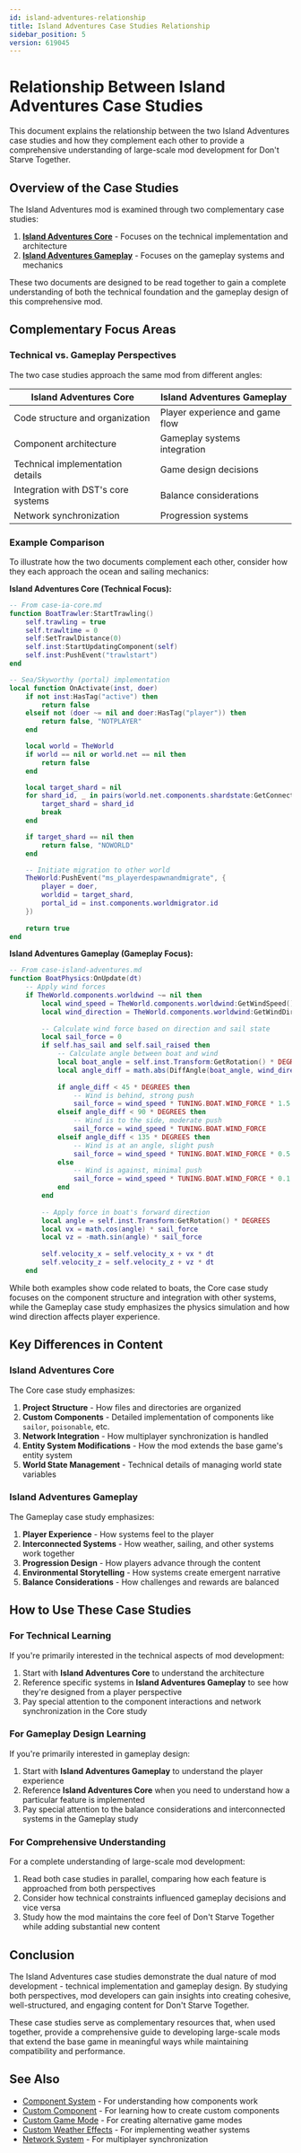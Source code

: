 ```yaml
---
id: island-adventures-relationship
title: Island Adventures Case Studies Relationship
sidebar_position: 5
version: 619045
---
```


# Relationship Between Island Adventures Case Studies

This document explains the relationship between the two Island Adventures case studies and how they complement each other to provide a comprehensive understanding of large-scale mod development for Don't Starve Together.

## Overview of the Case Studies

The Island Adventures mod is examined through two complementary case studies:

1. **[Island Adventures Core](case-ia-core.md)** - Focuses on the technical implementation and architecture
2. **[Island Adventures Gameplay](case-island-adventures.md)** - Focuses on the gameplay systems and mechanics

These two documents are designed to be read together to gain a complete understanding of both the technical foundation and the gameplay design of this comprehensive mod.

## Complementary Focus Areas

### Technical vs. Gameplay Perspectives

The two case studies approach the same mod from different angles:

| Island Adventures Core | Island Adventures Gameplay |
|------------------------|----------------------------|
| Code structure and organization | Player experience and game flow |
| Component architecture | Gameplay systems integration |
| Technical implementation details | Game design decisions |
| Integration with DST's core systems | Balance considerations |
| Network synchronization | Progression systems |

### Example Comparison

To illustrate how the two documents complement each other, consider how they each approach the ocean and sailing mechanics:

**Island Adventures Core (Technical Focus):**
```lua
-- From case-ia-core.md
function BoatTrawler:StartTrawling()
    self.trawling = true
    self.trawltime = 0
    self:SetTrawlDistance(0)
    self.inst:StartUpdatingComponent(self)
    self.inst:PushEvent("trawlstart")
end

-- Sea/Skyworthy (portal) implementation
local function OnActivate(inst, doer)
    if not inst:HasTag("active") then
        return false
    elseif not (doer ~= nil and doer:HasTag("player")) then
        return false, "NOTPLAYER"
    end

    local world = TheWorld
    if world == nil or world.net == nil then
        return false
    end

    local target_shard = nil
    for shard_id, _ in pairs(world.net.components.shardstate:GetConnectedShards()) do
        target_shard = shard_id
        break
    end

    if target_shard == nil then
        return false, "NOWORLD"
    end

    -- Initiate migration to other world
    TheWorld:PushEvent("ms_playerdespawnandmigrate", {
        player = doer, 
        worldid = target_shard,
        portal_id = inst.components.worldmigrator.id
    })
    
    return true
end
```

**Island Adventures Gameplay (Gameplay Focus):**
```lua
-- From case-island-adventures.md
function BoatPhysics:OnUpdate(dt)
    -- Apply wind forces
    if TheWorld.components.worldwind ~= nil then
        local wind_speed = TheWorld.components.worldwind:GetWindSpeed()
        local wind_direction = TheWorld.components.worldwind:GetWindDirection()
        
        -- Calculate wind force based on direction and sail state
        local sail_force = 0
        if self.has_sail and self.sail_raised then
            -- Calculate angle between boat and wind
            local boat_angle = self.inst.Transform:GetRotation() * DEGREES
            local angle_diff = math.abs(DiffAngle(boat_angle, wind_direction))
            
            if angle_diff < 45 * DEGREES then
                -- Wind is behind, strong push
                sail_force = wind_speed * TUNING.BOAT.WIND_FORCE * 1.5
            elseif angle_diff < 90 * DEGREES then
                -- Wind is to the side, moderate push
                sail_force = wind_speed * TUNING.BOAT.WIND_FORCE
            elseif angle_diff < 135 * DEGREES then
                -- Wind is at an angle, slight push
                sail_force = wind_speed * TUNING.BOAT.WIND_FORCE * 0.5
            else
                -- Wind is against, minimal push
                sail_force = wind_speed * TUNING.BOAT.WIND_FORCE * 0.1
            end
        end
        
        -- Apply force in boat's forward direction
        local angle = self.inst.Transform:GetRotation() * DEGREES
        local vx = math.cos(angle) * sail_force
        local vz = -math.sin(angle) * sail_force
        
        self.velocity_x = self.velocity_x + vx * dt
        self.velocity_z = self.velocity_z + vz * dt
    end
```

While both examples show code related to boats, the Core case study focuses on the component structure and integration with other systems, while the Gameplay case study emphasizes the physics simulation and how wind direction affects player experience.

## Key Differences in Content

### Island Adventures Core

The Core case study emphasizes:

1. **Project Structure** - How files and directories are organized
2. **Custom Components** - Detailed implementation of components like `sailor`, `poisonable`, etc.
3. **Network Integration** - How multiplayer synchronization is handled
4. **Entity System Modifications** - How the mod extends the base game's entity system
5. **World State Management** - Technical details of managing world state variables

### Island Adventures Gameplay

The Gameplay case study emphasizes:

1. **Player Experience** - How systems feel to the player
2. **Interconnected Systems** - How weather, sailing, and other systems work together
3. **Progression Design** - How players advance through the content
4. **Environmental Storytelling** - How systems create emergent narrative
5. **Balance Considerations** - How challenges and rewards are balanced

## How to Use These Case Studies

### For Technical Learning

If you're primarily interested in the technical aspects of mod development:

1. Start with **Island Adventures Core** to understand the architecture
2. Reference specific systems in **Island Adventures Gameplay** to see how they're designed from a player perspective
3. Pay special attention to the component interactions and network synchronization in the Core study

### For Gameplay Design Learning

If you're primarily interested in gameplay design:

1. Start with **Island Adventures Gameplay** to understand the player experience
2. Reference **Island Adventures Core** when you need to understand how a particular feature is implemented
3. Pay special attention to the balance considerations and interconnected systems in the Gameplay study

### For Comprehensive Understanding

For a complete understanding of large-scale mod development:

1. Read both case studies in parallel, comparing how each feature is approached from both perspectives
2. Consider how technical constraints influenced gameplay decisions and vice versa
3. Study how the mod maintains the core feel of Don't Starve Together while adding substantial new content

## Conclusion

The Island Adventures case studies demonstrate the dual nature of mod development - technical implementation and gameplay design. By studying both perspectives, mod developers can gain insights into creating cohesive, well-structured, and engaging content for Don't Starve Together.

These case studies serve as complementary resources that, when used together, provide a comprehensive guide to developing large-scale mods that extend the base game in meaningful ways while maintaining compatibility and performance.

## See Also

- [Component System](../core/component-system.md) - For understanding how components work
- [Custom Component](custom-component.md) - For learning how to create custom components
- [Custom Game Mode](custom-game-mode.md) - For creating alternative game modes
- [Custom Weather Effects](custom-weather-effects.md) - For implementing weather systems
- [Network System](../core/network-system.md) - For multiplayer synchronization 